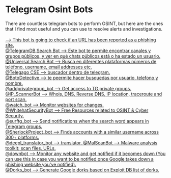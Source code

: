 <h1> Telegram Osint Bots </h1>

<p> 
There are countless telegram bots to perform OSINT, but here are the ones that I find most useful and you can use to resolve alerts and investigations.
<br>
<br>
<a href="https://web.telegram.org/k/#@isPhishBot"@isPhishBot</a> --> This bot is going to check if an URL has been reported as a phishing site.<br>
@TelegramDB Search Bot --> Este bot te permite encontrar canales y grupos públicos, y ver en qué chats públicos está o ha estado un usuario.<br>
@Universal Search Bot --> Busca en diferentes plataformas números de teléfono, username, email addresses etc.<br>
@Telegago CSE --> buscador dentro de telegram.<br>
@BotoDetective --> te peermite hacer busquedas por usuario, telefono y nombre.<br>
@addprivategroup_bot --> Get access to TG private groups.<br>
@IP_ScannerBot --> Whois, DNS, Reverse DNS, IP location, traceroute and port scan.<br>
@watch_bot --> Monitor websites for changes.<br>
@WhitehatSecurityBot --> Free Resources related to OSINT & Cyber Security.<br>
@surftg_bot --> Send notifications when the search word appears in Telegram groups.<br>
@SherlockProject_bot --> Finds accounts with a similar username across 300+ platforms.<br>
@deepl_translator_bot  --> translator.
@MalScanBot --> Malware analysis toolkit; scan files, URLs.<br>
@downbot --> Monitor any website and get notified if it becomes down (You can use this in case you want to be notified once Google takes down a phishing website you've notified).<br>
@Dorks_bot --> Generate Google dorks based on Exploit DB list of dorks.<br> </p>
</body>
